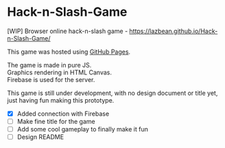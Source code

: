 # Hack-n-Slash-Game

[WIP] Browser online hack-n-slash game - https://lazbean.github.io/Hack-n-Slash-Game/

This game was hosted using [GitHub Pages](https://pages.github.com/).

The game is made in pure JS.  
Graphics rendering in HTML Canvas.  
Firebase is used for the server.

This game is still under development, with no design document or title yet, just having fun making this prototype.

- [x] Added connection with Firebase
- [ ] Make fine title for the game
- [ ] Add some cool gameplay to finally make it fun 
- [ ] Design README
